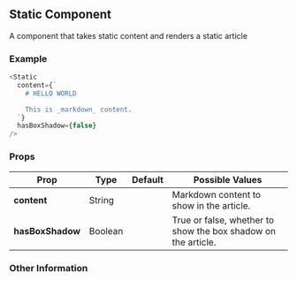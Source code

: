 ## Static Component
A component that takes static content and renders a static article

### Example

```js
<Static
  content={`
    # HELLO WORLD

    This is _markdown_ content.
  `}
  hasBoxShadow={false}
/>
```

### Props

| Prop          | Type     | Default     | Possible Values
| ------------- | -------- | ----------- | ---------------------------------------------
| **content**    | String   |             | Markdown content to show in the article.
| **hasBoxShadow**    | Boolean   |             | True or false, whether to show the box shadow on the article.


### Other Information
